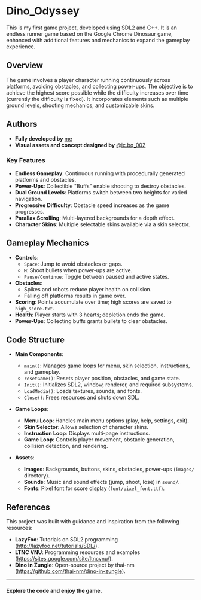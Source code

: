 # Dino_Odyssey

This is my first game project, developed using SDL2 and C++. It is an endless runner game based on the Google Chrome Dinosaur game, enhanced with additional features and mechanics to expand the gameplay experience.

## Overview
The game involves a player character running continuously across platforms, avoiding obstacles, and collecting power-ups. The objective is to achieve the highest score possible while the difficulty increases over time (currently the difficulty is fixed). It incorporates elements such as multiple ground levels, shooting mechanics, and customizable skins.

## Authors
- **Fully developed by** [me](https://github.com/maaL6)
- **Visual assets and concept designed by** [@ic.bq_002](https://www.instagram.com/ic.bq_002/)

### Key Features
- **Endless Gameplay**: Continuous running with procedurally generated platforms and obstacles.
- **Power-Ups**: Collectible "Buffs" enable shooting to destroy obstacles.
- **Dual Ground Levels**: Platforms switch between two heights for varied navigation.
- **Progressive Difficulty**: Obstacle speed increases as the game progresses.
- **Parallax Scrolling**: Multi-layered backgrounds for a depth effect.
- **Character Skins**: Multiple selectable skins available via a skin selector.

## Gameplay Mechanics
- **Controls**:
  - `Space`: Jump to avoid obstacles or gaps.
  - `M`: Shoot bullets when power-ups are active.
  - `Pause/Continue`: Toggle between paused and active states.
- **Obstacles**:
  - Spikes and robots reduce player health on collision.
  - Falling off platforms results in game over.
- **Scoring**: Points accumulate over time; high scores are saved to `high_score.txt`.
- **Health**: Player starts with 3 hearts; depletion ends the game.
- **Power-Ups**: Collecting buffs grants bullets to clear obstacles.

## Code Structure
- **Main Components**:
  - `main()`: Manages game loops for menu, skin selection, instructions, and gameplay.
  - `resetGame()`: Resets player position, obstacles, and game state.
  - `Init()`: Initializes SDL2, window, renderer, and required subsystems.
  - `LoadMedia()`: Loads textures, sounds, and fonts.
  - `Close()`: Frees resources and shuts down SDL.

- **Game Loops**:
  - **Menu Loop**: Handles main menu options (play, help, settings, exit).
  - **Skin Selector**: Allows selection of character skins.
  - **Instruction Loop**: Displays multi-page instructions.
  - **Game Loop**: Controls player movement, obstacle generation, collision detection, and rendering.

- **Assets**:
  - **Images**: Backgrounds, buttons, skins, obstacles, power-ups (`images/` directory).
  - **Sounds**: Music and sound effects (jump, shoot, lose) in `sound/`.
  - **Fonts**: Pixel font for score display (`font/pixel_font.ttf`).

## References
This project was built with guidance and inspiration from the following resources:
- **LazyFoo**: Tutorials on SDL2 programming (http://lazyfoo.net/tutorials/SDL/).
- **LTNC VNU**: Programming resources and examples (https://sites.google.com/site/ltncvnu/).
- **Dino in Zungle**: Open-source project by thai-nm (https://github.com/thai-nm/dino-in-zungle).


---
#### Explore the code and enjoy the game.
